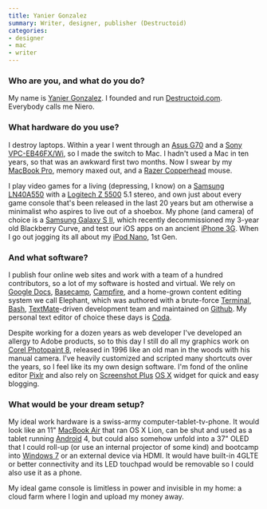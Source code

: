 ```yaml
---
title: Yanier Gonzalez
summary: Writer, designer, publisher (Destructoid)
categories:
- designer
- mac
- writer
---
```


### Who are you, and what do you do?

My name is [Yanier Gonzalez](http://yanier.com/ "Yanier's website."). I founded and run [Destructoid.com](http://destructoid.com/ "A game review/community site."). Everybody calls me Niero.

### What hardware do you use?

I destroy laptops. Within a year I went through an [Asus G70][g70] and a [Sony VPC-EB46FX/Wi][vaio-eb46fx-wi], so I made the switch to Mac. I hadn't used a Mac in ten years, so that was an awkward first two months. Now I swear by my [MacBook Pro][macbook-pro], memory maxed out, and a [Razer Copperhead][copperhead] mouse.

I play video games for a living (depressing, I know) on a [Samsung LN40A550][ln40a550] with a [Logitech Z 5500][z-5500] 5.1 stereo, and own just about every game console that's been released in the last 20 years but am otherwise a minimalist who aspires to live out of a shoebox. My phone (and camera) of choice is a [Samsung Galaxy S II][galaxy-s-ii], which recently decommissioned my 3-year old Blackberry Curve, and test our iOS apps on an ancient [iPhone 3G][iphone-3g]. When I go out jogging its all about my [iPod Nano][ipod-nano], 1st Gen.

### And what software?

I publish four online web sites and work with a team of a hundred contributors, so a lot of my software is hosted and virtual. We rely on [Google Docs][google-docs], [Basecamp][], [Campfire][], and a home-grown content editing system we call Elephant, which was authored with a brute-force [Terminal][], [Bash][], [TextMate][]-driven development team and maintained on [Github][]. My personal text editor of choice these days is [Coda][].

Despite working for a dozen years as web developer I've developed an allergy to Adobe products, so to this day I still do all my graphics work on [Corel Photopaint 8][photo-paint], released in 1996 like an old man in the woods with his manual camera. I've heavily customized and scripted many shortcuts over the years, so I feel like its my own design software. I'm fond of the online editor [Pixlr][] and also rely on [Screenshot Plus][screenshot-plus] [OS X][macos] widget for quick and easy blogging.

### What would be your dream setup?

My ideal work hardware is a swiss-army computer-tablet-tv-phone. It would look like an 11" [MacBook Air][macbook-air] that ran OS X Lion, can be shut and used as a tablet running [Android][] 4, but could also somehow unfold into a 37" OLED that I could roll-up (or use an internal projector of some kind) and bootcamp into [Windows 7][windows-7] or an external device via HDMI. It would have built-in 4GLTE or better connectivity and its LED touchpad would be removable so I could also use it as a phone.

My ideal game console is limitless in power and invisible in my home: a cloud farm where I login and upload my money away.

[iphone-3g]: https://en.wikipedia.org/wiki/IPhone_3G "A smartphone."
[ipod-nano]: https://www.apple.com/ipod-nano/ "A small music player."
[galaxy-s-ii]: http://www.samsung.com/global/microsite/galaxys2/html/ "A smartphone."
[g70]: http://event.asus.com/2008/nb/g70/index.htm "A 17 inch gaming-oriented PC laptop."
[z-5500]: https://www.amazon.com/Logitech-THX-Certified-Digital-Surround-Speaker/dp/B0002WPSBC "5.1 digital speakers."
[macbook-pro]: https://www.apple.com/macbook-pro/ "A laptop."
[macbook-air]: https://www.apple.com/macbook-air/ "A very thin laptop."
[copperhead]: https://www.amazon.com/RAZER-Copperhead-Razor-Precision-Gaming/dp/B000C28VM0 "A gaming mouse."
[vaio-eb46fx-wi]: https://www.cnet.com/products/sony-vaio-eb-series-vpc-eb46fx-wi-15-5-core-i5-480m-windows-7-home-premium-64-bit-4-gb-ram-640-gb-hdd/ "A 15.5 inch PC laptop."
[ln40a550]: https://www.amazon.com/Samsung-LN40A550-40-Inch-1080p-Model/dp/B001418W2C "A 40 inch LCD television."
[google-docs]: https://en.wikipedia.org/wiki/Google_Docs "A web-based office suite."
[github]: https://github.com/ "A Git code repository service."
[terminal]: https://en.wikipedia.org/wiki/Terminal_(OS_X) "A console application included with Mac OS X."
[textmate]: http://macromates.com/ "A text editor for the Mac."
[screenshot-plus]: https://www.apple.com/downloads/dashboard/business/screenshotplus.html "A Dashboard widget for capturing screenshots."
[android]: https://developers.google.com/android/?csw=1 "A mobile phone platform."
[macos]: https://en.wikipedia.org/wiki/MacOS "An operating system for Mac hardware."
[campfire]: https://campfirenow.com/ "Web-based chat."
[coda]: https://panic.com/coda/ "A single-window HTML/web tool for the Mac."
[basecamp]: https://basecamp.com/ "Web-based project management."
[bash]: http://www.gnu.org/software/bash/ "A terminal shell."
[photo-paint]: https://en.wikipedia.org/wiki/Corel_Photo-Paint "An old graphics editing program."
[pixlr]: https://pixlr.com/ "A web-based image editor."
[windows-7]: https://en.wikipedia.org/wiki/Windows_7 "An operating system."
